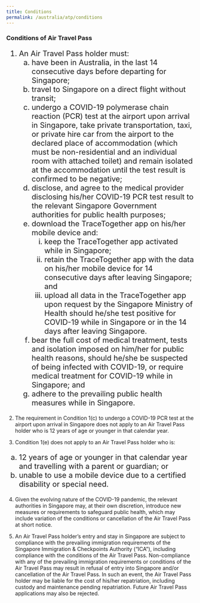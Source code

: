 ```yaml
---
title: Conditions
permalink: /australia/atp/conditions
---
```


### **Conditions of Air Travel Pass**

<ol style="font-size:20px;">
  <li style="font-size:20px; list-style-type:decimal;"> An Air Travel Pass holder must: 
     <ol style="font-size:20px; list-style-type:lower-alpha;">
  <li style="font-size:20px; list-style-type:lower-alpha;"> have been in Australia, in the last 14 consecutive days before departing for Singapore;</li>
        <li style="font-size:20px; list-style-type:lower-alpha;"> travel to Singapore on a direct flight without transit;</li>
       <li style="font-size:20px; list-style-type:lower-alpha;"> undergo a COVID-19 polymerase chain reaction (PCR) test at the airport upon arrival in Singapore, take private transportation, taxi, or private hire car from the airport to the declared place of accommodation (which must be non-residential and an individual room with attached toilet) and remain isolated at the accommodation until the test result is confirmed to be negative;</li>
       <li style="font-size:20px; list-style-type:lower-alpha;"> disclose, and agree to the medical provider disclosing his/her COVID-19 PCR test result to the relevant Singapore Government authorities for public health purposes;</li>
       <li style="font-size:20px; list-style-type:lower-alpha;"> download the TraceTogether app on his/her mobile device and:
        <ol style="font-size:20px; list-style-type:lower-roman;">
          <li style="font-size:20px; list-style-type:lower-roman;">keep the TraceTogether app activated while in Singapore;</li>
           <li style="font-size:20px; list-style-type:lower-roman;">retain the TraceTogether app with the data on his/her mobile device for 14 consecutive days after leaving Singapore; and</li>
          <li style="font-size:20px; list-style-type:lower-roman;">upload all data in the TraceTogether app upon request by the Singapore Ministry of Health should he/she test positive for COVID-19 while in Singapore or in the 14 days after leaving Singapore.</li>
         </ol>
       </li>
        <li style="font-size:20px; list-style-type:lower-alpha;"> bear the full cost of medical treatment, tests and isolation imposed on him/her for public health reasons, should he/she be suspected of being infected with COVID-19, or require medical treatment for COVID-19 while in Singapore; and</li>
       <li style="font-size:20px; list-style-type:lower-alpha;"> adhere to the prevailing public health measures while in Singapore.</li>
     </ol>
  </li>
</ol>

2. The requirement in Condition 1(c) to undergo a COVID-19 PCR test at the airport upon arrival in Singapore does not apply to an Air Travel Pass holder who is 12 years of age or younger in that calendar year.

3. Condition 1(e) does not apply to an Air Travel Pass holder who is:
 <ol style="font-size:20px; list-style-type:lower-alpha;">
  <li style="font-size:20px; list-style-type:lower-alpha;">12 years of age or younger in that calendar year and travelling with a parent or guardian; or</li>
    <li style="font-size:20px; list-style-type:lower-alpha;">unable to use a mobile device due to a certified disability or special need.</li>
    </ol>

4. Given the evolving nature of the COVID-19 pandemic, the relevant authorities in Singapore may, at their own discretion, introduce new measures or requirements to safeguard public health, which may include variation of the conditions or cancellation of the Air Travel Pass at short notice.

5. An Air Travel Pass holder’s entry and stay in Singapore are subject to compliance with the prevailing immigration requirements of the Singapore Immigration & Checkpoints Authority (“ICA”), including compliance with the conditions of the Air Travel Pass. Non-compliance with any of the prevailing immigration requirements or conditions of the Air Travel Pass may result in refusal of entry into Singapore and/or cancellation of the Air Travel Pass. In such an event, the Air Travel Pass holder may be liable for the cost of his/her repatriation, including custody and maintenance pending repatriation. Future Air Travel Pass applications may also be rejected.
